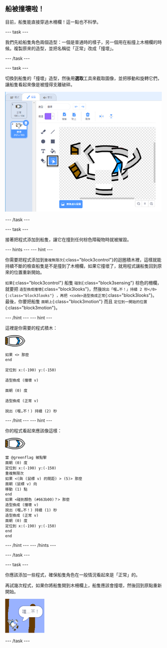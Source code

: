 ## 船被撞壞啦！

目前，船隻能直接穿過木柵欄！這一點也不科學。

\--- task \---

我們先給船隻角色兩個造型：一個是普通時的樣子，另一個用在船撞上木柵欄的時候。複製原來的造型，並把名稱從「正常」改成「撞壞」。

\--- /task \---

\--- task \---

切換到船隻的「撞壞」造型，然後用**選取**工具來截取圖像，並把移動和旋轉它們，讓船隻看起來像是被撞得支離破碎。

![截圖](images/boat-hit-costume-annotated.png)

\--- /task \---

\--- task \---

接著把程式添加到船隻，讓它在撞到任何棕色障礙物時就被摧毀。

\--- hints \--- \--- hint \---

你需要把程式添加到`重複無限次`{:class="block3control"}的迴圈積木裡，這樣就能持續不斷的檢查船隻是不是撞到了木柵欄，如果它撞壞了，就用程式讓船隻回到原來的位置重新開始。

`如果`{:class="block3control"} 船隻 `碰到`{:class="block3sensing"} 棕色的柵欄，就要把 `造型換成撞壞`{:class="block3looks"}，然後`說出「喔…不！」持續 2 秒</0>{:class="block3looks"} ，再把 <code>造型換成正常`{:class="block3looks"}。 最後，你要把船隻 `面朝上`{:class="block3motion"} 而且 `定位到一開始的位置`{:class="block3motion"}。

\--- /hint \--- \--- hint \---

這裡是你需要的程式積木：

![船隻角色](images/boat_resize.png)

```blocks3
如果 <> 那麼
end

定位到 x:(-190) y:(-150)

造型換成 (撞壞 v)

面朝 (0) 度

造型換成 (正常 v)

說出 (喔…不！) 持續 (2) 秒
```

\--- /hint \--- \--- hint \---

你的程式看起來應該像這樣：

![船隻角色](images/boat_resize.png)

```blocks3
當 @greenflag 被點擊
面朝 (0) 度
定位到 x:(-190) y:(-150)
重複無限次
如果 <(與 (鼠標 v) 的間距) > (5)> 那麼
面朝 (鼠標 v) 向
移動 (1) 點
end
如果 <碰到顏色 (#663b00)？> 那麼
造型換成 (撞壞 v)
說出 (喔…不！) 持續 (1) 秒
造型換成 (正常 v)
面朝 (0) 度
定位到 x:(-190) y:(-150)
end
end
```

\--- /hint \--- \--- /hints \---

\--- /task \---

\--- task \---

你應該添加一些程式，確保船隻角色在一般情況看起來是「正常」的。

再試幾次程式，如果你將船隻開到木柵欄上，船隻應該會撞壞，然後回到原點重新開始。

![截圖](images/boat-crash.png)

\--- /task \---